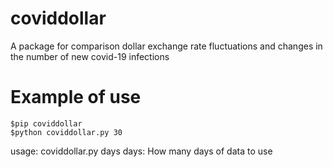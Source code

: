 # coviddollar

A package for comparison dollar exchange rate fluctuations and changes in the number of new covid-19 infections

# Example of use
```
$pip coviddollar
$python coviddollar.py 30
```

usage: coviddollar.py days
days: How many days of data to use

